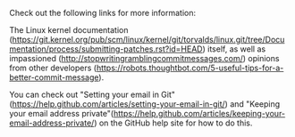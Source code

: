 Check out the following links for more information:

The Linux kernel documentation (https://git.kernel.org/pub/scm/linux/kernel/git/torvalds/linux.git/tree/Documentation/process/submitting-patches.rst?id=HEAD) itself, 
as well as impassioned (http://stopwritingramblingcommitmessages.com/) opinions from other developers (https://robots.thoughtbot.com/5-useful-tips-for-a-better-commit-message). 

You can check out "Setting your email in Git" (https://help.github.com/articles/setting-your-email-in-git/) 
and "Keeping your email address private"(https://help.github.com/articles/keeping-your-email-address-private/) on the GitHub help site for how to do this.  
